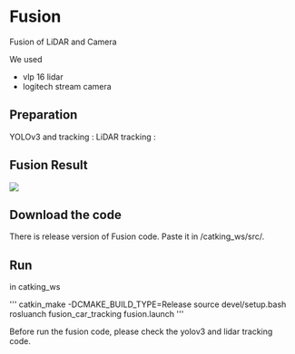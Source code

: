 # Fusion
Fusion of LiDAR and Camera 

We used
- vlp 16 lidar 
- logitech stream camera

## Preparation
YOLOv3 and tracking : 
LiDAR tracking :

## Fusion Result 
![](https://i.esdrop.com/d/ZklKfna5T3.jpg)

## Download the code
There is release version of Fusion code.
Paste it in /catking_ws/src/.

## Run 
in catking_ws

'''
catkin_make -DCMAKE_BUILD_TYPE=Release
source devel/setup.bash
rosluanch fusion_car_tracking fusion.launch
'''

Before run the fusion code, please check the yolov3 and lidar tracking code.
